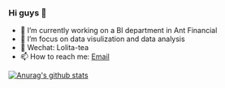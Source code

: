 ### Hi guys 👋

- 🔭 I’m currently working on a BI department in Ant Financial
- 🌱 I’m focus on data visulization and data analysis
- 💬 Wechat: Lolita-tea
- 📫 How to reach me: [Email](736929286@qq.com) 

[![Anurag's github stats](https://github-readme-stats.vercel.app/api?username=me-momo&theme=dracula&hide=commits)](https://github.com/anuraghazra/github-readme-stats)

